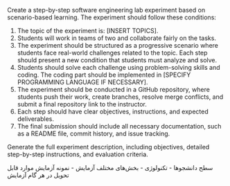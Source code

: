 Create a step-by-step software engineering lab experiment based on scenario-based learning. The experiment should follow these conditions:  

1. The topic of the experiment is: [INSERT TOPICS].  
2. Students will work in teams of two and collaborate fairly on the tasks.  
3. The experiment should be structured as a progressive scenario where students face real-world challenges related to the topic. Each step should present a new condition that students must analyze and solve.  
4. Students should solve each challenge using problem-solving skills and coding. The coding part should be implemented in [SPECIFY PROGRAMMING LANGUAGE IF NECESSARY].  
5. The experiment should be conducted in a GitHub repository, where students push their work, create branches, resolve merge conflicts, and submit a final repository link to the instructor.  
6. Each step should have clear objectives, instructions, and expected deliverables.  
7. The final submission should include all necessary documentation, such as a README file, commit history, and issue tracking.  

Generate the full experiment description, including objectives, detailed step-by-step instructions, and evaluation criteria.


سطح دانشجوها - تکنولوژی - بخش‌های مختلف آزمایش - نمونه آزمایش
موارد قابل تحویل در هر گام آزمایش